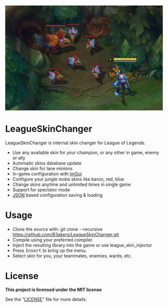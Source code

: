 ![main](img/main.png)

# LeagueSkinChanger
LeagueSkinChanger is internal skin changer for League of Legends.

- Use any available skin for your champion, or any other in game, enemy or ally
- Automatic skins database update
- Change skin for lane minions
- In-game configuration with <a href="https://github.com/ocornut/imgui">ImGui</a>
- Configure your jungle mobs skins like baron, red, blue
- Change skins anytime and unlimited times in single game
- Support for spectator mode
- <a href="https://github.com/nlohmann/json">JSON</a> based configuration saving & loading

# Usage
- Clone the source with: git clone --recursive https://github.com/B3akers/LeagueSkinChanger.git
- Compile using your preferred compiler
- Inject the resulting library into the game or use league_skin_injector
- Press <kbd>Insert</kbd> to bring up the menu.
- Select skin for you, your teammates, enemies, wards, etc.

# License
<b>This project is licensed under the MIT license</b>

See the "<a href="https://github.com/b3akers/LeagueSkinChanger/blob/master/LICENSE">LICENSE</a>" file for more details.
